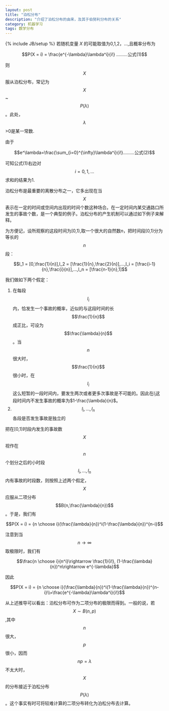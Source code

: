 ```yaml
---
layout: post
title: "泊松分布"
description: "介绍了泊松分布的由来，及其于伯努利分布的关系"
category: 机器学习
tags: 数学分布
---
```


{% include JB/setup %}
若随机变量 $X$ 的可能取值为0,1,2，...,且概率分布为

$$P(X = i) = \frac{e^{-\lambda}\lambda^i}{i!} .........公式(1)$$

则$$X$$ 服从泊松分布，常记为 $$X$$ ~$$P(\lambda)$$。此处，$$\lambda$$>0是某一常数.

由于

$$e^\lambda=\frac{\sum_{i=0}^{\infty}\lambda^i}{i!}.........公式(2)$$

可知公式(1)右边对$$i=0,1,...$$求和的结果为1.

泊松分布是最重要的离散分布之一，它多出现在当$$X$$表示在一定的时间或空间内出现的时间个数这种场合。在一定时间内某交通路口所发生的事故个数，是一个典型的例子。泊松分布的产生机制可以通过如下例子来解释。

为方便记，设所观察的这段时间为[0,1),取一个很大的自然数$n$，把时间段[0,1)分为等长的$$n$$段：

$$l_1 = [0,\frac{1}{n}],l_2 = [\frac{1}{n},\frac{2}{n}],...,l_i = [\frac{i-1}{n},\frac{i}{n}],...,l_n = [\frac{n-1}{n},1]$$

我们做如下两个假定：

1. 在每段$$l_i$$内，恰发生一个事故的概率，近似的与这段时间的长$$\frac{1}{n}$$成正比，可设为$$\frac{\lambda}{n}$$。当$$n$$很大时，$$\frac{1}{n}$$很小时，在$$l_i$$这么短暂的一段时间内，要发生两次或者更多次事故是不可能的。因此在$l_i$这段时间内不发生事故的概率为$1-\frac{\lambda}{n}$。
2. $$l_i,...,l_n$$各段是否发生事故是独立的

把在[0,1)时段内发生的事故数$$X$$视作在$$n$$个划分之后的小时段$$l_i,...,l_n$$内有事故的时段数，则按照上述两个假定，$$X$$应服从二项分布$$B(n,\frac{\lambda}{n})$$。于是，我们有

 $$P(X = i) = {n \choose i}(\frac{\lambda}{n})^i(1-\frac{\lambda}{n})^{n-i}$$

注意到当$$n\rightarrow \infty$$取极限时，我们有

$$\frac{n \choose i}{n^i}\rightarrow \frac{1}{i!}, (1-\frac{\lambda}{n})^n\rightarrow e^{-\lambda}$$

因此

$$P(X = i) = {n \choose i}(\frac{\lambda}{n})^i(1-\frac{\lambda}{n})^{n-i}\\=\frac{e^{-\lambda}\lambda^i}{i!}$$

从上述推导可以看出：泊松分布可作为二项分布的极限而得到。一般的说，若$$X \sim B(n,p)$$,其中$$n$$很大，$$p$$很小，因而$$np=\lambda$$不太大时，$$X$$的分布接近于泊松分布$$P(\lambda)$$。这个事实有时可将较难计算的二项分布转化为泊松分布去计算。
